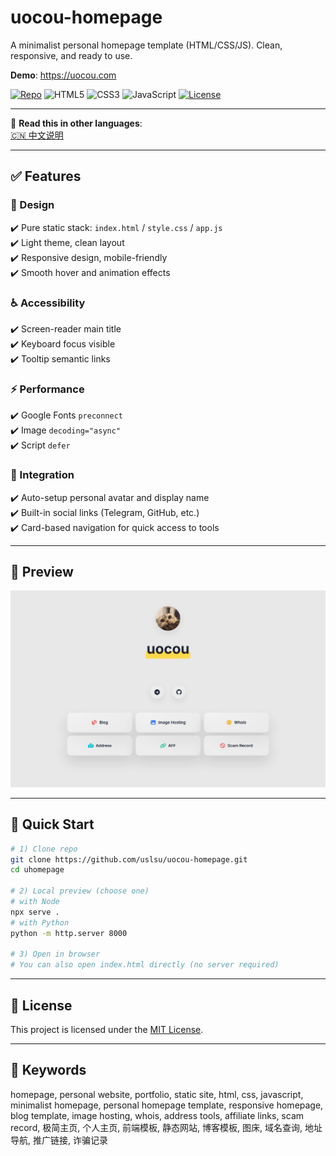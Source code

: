 # uocou-homepage

A minimalist personal homepage template (HTML/CSS/JS). Clean, responsive, and ready to use.

**Demo**: https://uocou.com

<p>
  <a href="https://github.com/uslsu/uhomepage"><img src="https://img.shields.io/badge/GitHub-uslsu/uhomepage-24292e?logo=github&labelColor=181717&logoColor=white" alt="Repo"></a>
  <img src="https://img.shields.io/badge/HTML5-E34F26?logo=html5&logoColor=white" alt="HTML5">
  <img src="https://img.shields.io/badge/CSS3-1572B6?logo=css3&logoColor=white" alt="CSS3">
  <img src="https://img.shields.io/badge/JavaScript-F7DF1E?logo=javascript&logoColor=black" alt="JavaScript">
  <a href="./LICENSE"><img src="https://img.shields.io/badge/License-MIT-blue.svg" alt="License"></a>
</p>

---

📖 **Read this in other languages**:  
[🇨🇳 中文说明](./README_CN.md)

---

## ✅ Features

### 🎨 Design
✔️ Pure static stack: `index.html` / `style.css` / `app.js`  
✔️ Light theme, clean layout  
✔️ Responsive design, mobile-friendly  
✔️ Smooth hover and animation effects  

### ♿ Accessibility
✔️ Screen-reader main title  
✔️ Keyboard focus visible  
✔️ Tooltip semantic links  

### ⚡ Performance
✔️ Google Fonts `preconnect`  
✔️ Image `decoding="async"`  
✔️ Script `defer`  

### 🔗 Integration
✔️ Auto-setup personal avatar and display name  
✔️ Built-in social links (Telegram, GitHub, etc.)  
✔️ Card-based navigation for quick access to tools  

---

## 🔎 Preview
![Preview](/preview.png)

---

## 🚀 Quick Start

```bash
# 1) Clone repo
git clone https://github.com/uslsu/uocou-homepage.git
cd uhomepage

# 2) Local preview (choose one)
# with Node
npx serve .
# with Python
python -m http.server 8000

# 3) Open in browser
# You can also open index.html directly (no server required)
```

---

## 📜 License
This project is licensed under the [MIT License](./LICENSE).

---

## 🔑 Keywords
homepage, personal website, portfolio, static site, html, css, javascript, minimalist homepage, personal homepage template, responsive homepage, blog template, image hosting, whois, address tools, affiliate links, scam record, 极简主页, 个人主页, 前端模板, 静态网站, 博客模板, 图床, 域名查询, 地址导航, 推广链接, 诈骗记录
